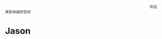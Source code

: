                                                                      欢迎来到泽森的空间
  # Jason
                                                                      
